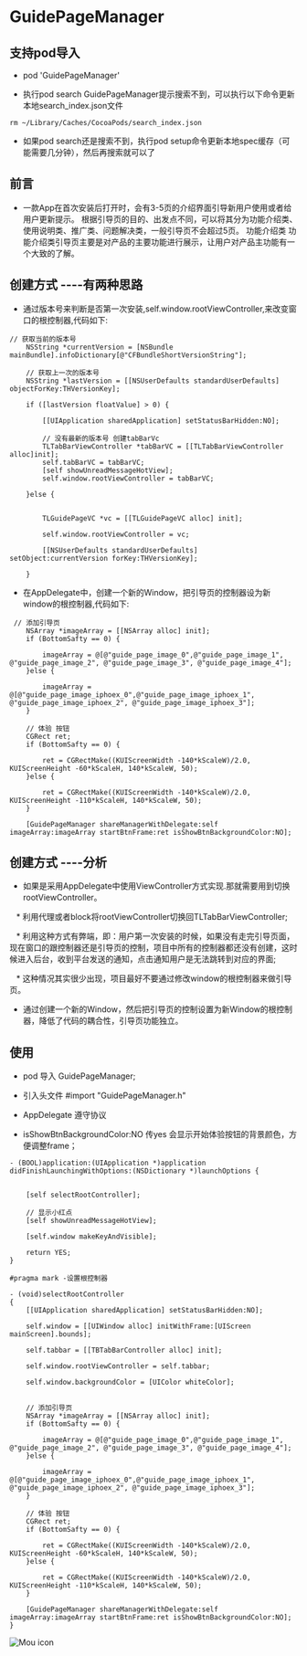 # GuidePageManager

## 支持pod导入

* pod 'GuidePageManager'

* 执行pod search GuidePageManager提示搜索不到，可以执行以下命令更新本地search_index.json文件
  
```objc 
rm ~/Library/Caches/CocoaPods/search_index.json
```
* 如果pod search还是搜索不到，执行pod setup命令更新本地spec缓存（可能需要几分钟），然后再搜索就可以了

## 前言

* 一款App在首次安装后打开时，会有3-5页的介绍界面引导新用户使用或者给用户更新提示。
根据引导页的目的、出发点不同，可以将其分为功能介绍类、使用说明类、推广类、问题解决类，一般引导页不会超过5页。 功能介绍类 功能介绍类引导页主要是对产品的主要功能进行展示，让用户对产品主功能有一个大致的了解。

## 创建方式 ----有两种思路

* 通过版本号来判断是否第一次安装,self.window.rootViewController,来改变窗口的根控制器,代码如下:
    
```objc       
// 获取当前的版本号
    NSString *currentVersion = [NSBundle mainBundle].infoDictionary[@"CFBundleShortVersionString"];
    
    // 获取上一次的版本号
    NSString *lastVersion = [[NSUserDefaults standardUserDefaults] objectForKey:THVersionKey];
    
    if ([lastVersion floatValue] > 0) {
        
        [[UIApplication sharedApplication] setStatusBarHidden:NO];
        
        // 没有最新的版本号 创建tabBarVc
        TLTabBarViewController *tabBarVC = [[TLTabBarViewController alloc]init];
        self.tabBarVC = tabBarVC;
        [self showUnreadMessageHotView];
        self.window.rootViewController = tabBarVC;
        
    }else {
        
      
        TLGuidePageVC *vc = [[TLGuidePageVC alloc] init];

        self.window.rootViewController = vc;

        [[NSUserDefaults standardUserDefaults] setObject:currentVersion forKey:THVersionKey];
        
    }
``` 

* 在AppDelegate中，创建一个新的Window，把引导页的控制器设为新window的根控制器,代码如下:

```objc       
 // 添加引导页
    NSArray *imageArray = [[NSArray alloc] init];
    if (BottomSafty == 0) {
        
        imageArray = @[@"guide_page_image_0",@"guide_page_image_1", @"guide_page_image_2", @"guide_page_image_3", @"guide_page_image_4"];
    }else {
        
        imageArray = @[@"guide_page_image_iphoex_0",@"guide_page_image_iphoex_1", @"guide_page_image_iphoex_2", @"guide_page_image_iphoex_3"];
    }
    
    // 体验 按钮
    CGRect ret;
    if (BottomSafty == 0) {
        
        ret = CGRectMake((KUIScreenWidth -140*kScaleW)/2.0, KUIScreenHeight -60*kScaleH, 140*kScaleW, 50);
    }else {
        
        ret = CGRectMake((KUIScreenWidth -140*kScaleW)/2.0, KUIScreenHeight -110*kScaleH, 140*kScaleW, 50);
    }
    
    [GuidePageManager shareManagerWithDelegate:self imageArray:imageArray startBtnFrame:ret isShowBtnBackgroundColor:NO];
```
     
## 创建方式  ----分析

* 如果是采用AppDelegate中使用ViewController方式实现.那就需要用到切换rootViewController。 

    * 利用代理或者block将rootViewController切换回TLTabBarViewController;
    
    * 利用这种方式有弊端，即：用户第一次安装的时候，如果没有走完引导页面，现在窗口的跟控制器还是引导页的控制，项目中所有的控制器都还没有创建，这时候进入后台，收到平台发送的通知，点击通知用户是无法跳转到对应的界面;
    
    * 这种情况其实很少出现，项目最好不要通过修改window的根控制器来做引导页。
    
* 通过创建一个新的Window，然后把引导页的控制设置为新Window的根控制器，降低了代码的耦合性，引导页功能独立。

## 使用    

* pod 导入 GuidePageManager;

* 引入头文件 #import "GuidePageManager.h"

* AppDelegate 遵守协议 <GuidePageDelegate>

* isShowBtnBackgroundColor:NO 传yes 会显示开始体验按钮的背景颜色，方便调整frame；

```objc       
- (BOOL)application:(UIApplication *)application didFinishLaunchingWithOptions:(NSDictionary *)launchOptions {

    
    [self selectRootController];
    
    // 显示小红点
    [self showUnreadMessageHotView];

    [self.window makeKeyAndVisible];
    
    return YES;
}

#pragma mark -设置根控制器

- (void)selectRootController
{
    [[UIApplication sharedApplication] setStatusBarHidden:NO];
    
    self.window = [[UIWindow alloc] initWithFrame:[UIScreen mainScreen].bounds];
    
    self.tabbar = [[TBTabBarController alloc] init];
    
    self.window.rootViewController = self.tabbar;
    
    self.window.backgroundColor = [UIColor whiteColor];
    
    
    // 添加引导页
    NSArray *imageArray = [[NSArray alloc] init];
    if (BottomSafty == 0) {
        
        imageArray = @[@"guide_page_image_0",@"guide_page_image_1", @"guide_page_image_2", @"guide_page_image_3", @"guide_page_image_4"];
    }else {
        
        imageArray = @[@"guide_page_image_iphoex_0",@"guide_page_image_iphoex_1", @"guide_page_image_iphoex_2", @"guide_page_image_iphoex_3"];
    }
    
    // 体验 按钮
    CGRect ret;
    if (BottomSafty == 0) {
        
        ret = CGRectMake((KUIScreenWidth -140*kScaleW)/2.0, KUIScreenHeight -60*kScaleH, 140*kScaleW, 50);
    }else {
        
        ret = CGRectMake((KUIScreenWidth -140*kScaleW)/2.0, KUIScreenHeight -110*kScaleH, 140*kScaleW, 50);
    }
    
    [GuidePageManager shareManagerWithDelegate:self imageArray:imageArray startBtnFrame:ret isShowBtnBackgroundColor:NO];
}
```    

![Mou icon](https://github.com/MrLujh/Fastlane--Packaging/blob/master/111.gif)


